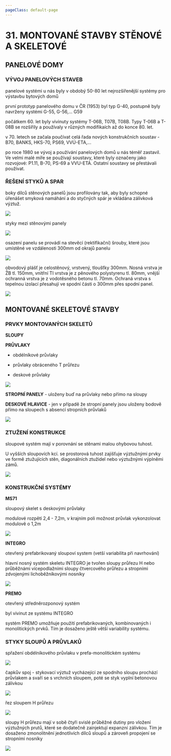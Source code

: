 ```yaml
---
pageClass: default-page
---
```


# 31. MONTOVANÉ STAVBY STĚNOVÉ A SKELETOVÉ

## PANELOVÉ DOMY

### VÝVOJ PANELOVÝCH STAVEB

panelové systémi u nás byly v obdobý 50-80 let nejrozšířenější systémy pro výstavbu bytových domů

první prototyp panelového domu v ČR (1953) byl typ G-40, postupně byly navrženy systémi G-55, G-56,... G59

počátkem 60. let byly vivinuty systémy T-06B, T07B, T08B. Typy T-06B a T-08B se rozšířily a používaly v různých modifikaích až do konce 80. let.

v 70. letech se začala poučívat celá řada nových konstrukčních soustav - B70, BANKS, HKS-70, PS69, VVÚ-ETA,...

po roce 1980 se vývoj a používání panelových domů u nás téměř zastavil. Ve velmi malé míře se používají soustavy, které byly označeny jako rozvojové: P1.11, B-70, PS-69 a VVU-ETA. Ostatní soustavy se přestávali používat.

### ŘEŠENÍ STYKŮ A SPAR

boky dílců stěnových panelů jsou profilovány tak, aby byly schopné úřenášet smyková namáhání a do styčných spár je vkládána zálivková výztuž.

<img class="centered_image" src="/images/pos/31/profistena.jpg" />

styky mezi stěnovými panely

<img class="centered_image" src="/images/pos/31/mocstyku.jpg" />

osazení panelu se provádí na stevěcí (rektifikační) šrouby, které jsou umístěné ve vzdálenosti 300mm od okrajů panelu

<img class="centered_image" src="/images/pos/31/stavecisrouby.jpg" />

obvodový plášť je celostěnový, vrstvený, tloušťky 300mm. Nosná vrstva je ŽB tl. 150mm, vnitřní TI vrstva je z pěnového polystyrenu tl. 80mm, vnější ochranná vrstva je z vodotěsného betonu tl. 70mm. Ochraná vrstva s tepelnou izolací přesahují ve spodní části o 300mm přes spodní panel.

<img class="centered_image" src="/images/pos/31/obvodovypanel.jpg" />

## MONTOVANÉ SKELETOVÉ STAVBY

### PRVKY MONTOVANÝCH SKELETŮ

**SLOUPY**

**PRŮVLAKY**

- obdélníkové průvlaky

- průvlaky obráceného T průřezu

- deskové průvlaky

<img class="centered_image" src="/images/pos/31/typypruvlaku.jpg" />

**STROPNÍ PANELY** - uloženy buď na průvlaky nebo přímo na sloupy

**DESKOVÉ HLAVICE** - jen v případě že stropní panely jsou uloženy bodově přímo na sloupech s absencí stropních průvlaků

<img class="centered_image" src="/images/pos/31/hlavice.jpg" />

### ZTUŽENÍ KONSTRUKCE

sloupové systém mají v porovnání se stěnami malou ohybovou tuhost.

U vyšších sloupovích kcí. se prostorová tuhost zajišťuje výztužnými prvky ve formě ztužujících stěn, diagonálních ztužidel nebo výztužnými výplněmi zámů.

<img class="centered_image" src="/images/pos/31/ztuzeni.jpg" />

### KONSTRUKČNÍ SYSTÉMY

**MS71**

sloupový skelet s deskovými průvlaky

modulové rozpětí 2,4 - 7,2m, v krajním poli možnost průvlak vykonzolovat modulově o 1,2m

 <img class="centered_image" src="/images/pos/31/ms71.jpg" />

**INTEGRO**

otevřený prefabrikovaný sloupoví system (vetší variabilita při navrhování)

hlavní nosný systém skeletu INTEGRO je tvořen sloupy průřezu H nebo průběžnámi vícepodlažními sloupy čtvercového průřezu a stropními zdvojenými lichoběžníkovými nosníky

<img class="centered_image" src="/images/pos/31/integro.jpg" />

**PREMO**

otevřený středněrozponový systém

byl vivinut ze systému INTEGRO

systém PREMO umožňuje použití prefabrikovaných, kombinovaných i monolitických prvků. Tím je dosaženo ještě větší variability systému.

### STYKY SLOUPŮ A PRŮVLAKŮ

spřažení obdélníkového průvlaku v prefa-monolitickém systému

<img class="centered_image" src="/images/pos/31/prefapruvlak.jpg" />

čapkův spoj - stykovací výztuž vycházející ze spodního sloupu prochází průvlakem a svaří se s vrchních sloupem, poté se styk vyplní betonovou zálivkou

<img class="centered_image" src="/images/pos/31/capek.jpg" />

řez sloupem H průřezu

<img class="centered_image" src="/images/pos/31/hprurez.jpg" />

sloupy H průřezu mají v sobě čtyři svislé průběžné dutiny pro vložení výztužných prutů, které se dodatečně zainjektují expanzní zálivkou. Tím je dosaženo zmonolitnění jednotlivích dílců sloupů a zároveň propojení se stropními nosníky

<img class="centered_image" src="/images/pos/31/stykh.jpg" />

